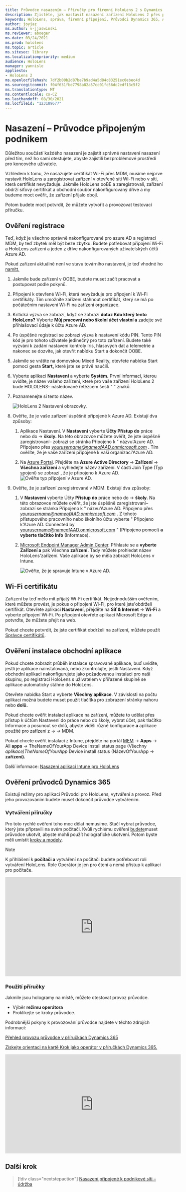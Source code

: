 ```yaml
---
title: Průvodce nasazením – Příručky pro firemní HoloLens 2 s Dynamics 365 – nasazení
description: Zjistěte, jak nastavit nasazení zařízení HoloLens 2 přes podnikovou připojenou síť pomocí průvodců Dynamics 365.
keywords: HoloLens, správa, firemní připojení, Průvodci Dynamics 365, AAD, Azure AD, MDM, Mobile Správa zařízení
author: joyjaz
ms.author: v-jjaswinski
ms.reviewer: aboeger
ms.date: 03/24/2021
ms.prod: hololens
ms.topic: article
ms.sitesec: library
ms.localizationpriority: medium
audience: HoloLens
manager: yannisle
appliesto:
- HoloLens 2
ms.openlocfilehash: 7df2b00b2d87be7b9ad4a5d84c83251ec0ebec4d
ms.sourcegitcommit: f04f631fbe7798a82a57cc01fc56dc2edf13c5f2
ms.translationtype: MT
ms.contentlocale: cs-CZ
ms.lasthandoff: 08/30/2021
ms.locfileid: "123189677"
---
```

# <a name="deploy---corporate-connected-guide"></a>Nasazení – Průvodce připojeným podnikem

Důležitou součástí každého nasazení je zajistit správné nastavení nasazení před tím, než ho sami otestujete, abyste zajistili bezproblémové prostředí pro koncového uživatele.

Vzhledem k tomu, že nasazujete certifikát Wi-Fi přes MDM, musíme nejprve nastavit HoloLens a zaregistrovat zařízení v otevřené síti Wi-Fi nebo v síti, která certifikát nevyžaduje. Jakmile HoloLens ooBE a zaregistrovali, zařízení obdrží síťový certifikát a obchodní soubor nakonfigurovaný dříve a my budeme moct ověřit, že zařízení přijalo obojí.

Potom budete moct potvrdit, že můžete vytvořit a provozovat testovací příručku.

## <a name="enrollment-validation"></a>Ověření registrace

Teď, když je všechno správně nakonfigurované pro azure AD a registraci MDM, by teď zbytek měl být beze zbytku. Budete potřebovat připojení Wi-Fi a HoloLens zařízení a jeden z dříve nakonfigurovaných uživatelských účtů Azure AD.

Pokud zařízení aktuálně není ve stavu továrního nastavení, je teď vhodné ho [namítt.](/hololens/hololens-recovery#clean-reflash-the-device)

1. Jakmile bude zařízení v OOBE, budete muset začít pracovat a postupovat podle pokynů.

2. Připojení k otevřené Wi-Fi, která nevyžaduje pro připojení k Wi-Fi certifikáty. Tím umožníte zařízení stáhnout certifikát, který se má po počátečním nastavení Wi-Fi na zařízení organizace.

3. Kritická výzva se zobrazí, když se zobrazí **dotaz Kdo který tento HoloLens?** Vyberte **Můj pracovní nebo školní účet vlastní a** zadejte své přihlašovací údaje k účtu Azure AD.

4. Po úspěšné registraci se zobrazí výzva k nastavení kódu PIN. Tento PIN kód je pro tohoto uživatele jedinečný pro toto zařízení. Budete také vyzváni k zadání nastavení kontroly Iris, hlasových dat a telemetrie a nakonec se dozvíte, jak otevřít nabídku Start a dokončit OOBE.

5. Jakmile se vrátíte na domovskou Mixed Reality, otevřete nabídka Start pomocí gesta **Start,** které jste se právě naučili.

6. Vyberte aplikaci **Nastavení** a vyberte **Systém.** První informací, kterou uvidíte, je název vašeho zařízení, které pro vaše zařízení HoloLens 2 bude HOLOLENS– následované řetězcem šesti &quot; &quot; znaků.

7. Poznamenejte si tento název.

    ![HoloLens 2 Nastavení obrazovky.](./images/hololens2-settings-about.jpg)

8. Ověřte, že je vaše zařízení úspěšně připojené k Azure AD. Existují dva způsoby:

    1.  Aplikace Nastavení. V **Nastavení** vyberte **Účty Přístup do** práce nebo do  ->  **školy.** Na této obrazovce můžete ověřit, že jste úspěšně zaregistrovaní– zobrazí se stránka Připojeno k &quot; názvu&#39;Azure AD. Připojeno přes *yourusername@nameofAAD.onmicrosoft.com* . Tím ověříte, že je vaše zařízení připojené k vaší organizaci&#39;Azure AD.

    1. Na [Azure Portal](https://portal.azure.com/#home). Přejděte na **Azure Active Directory**  ->  **Zařízení**  ->  **Všechna zařízení** a vyhledejte název zařízení. V části Join Type (Typ spojení) se zobrazí , že je připojeno k Azure AD.
        ![Ověřte typ připojení v Azure AD.](./images/hololens2-devices-all-devices.png)

9. Ověřte, že je zařízení zaregistrované v MDM. Existují dva způsoby:

    1. V **Nastavení** vyberte Účty **Přístup do** práce nebo do  ->  **školy.** Na této obrazovce můžete ověřit, že jste úspěšně zaregistrovaní– zobrazí se stránka Připojeno k &quot; názvu&#39;Azure AD. Připojeno přes *yourusername@nameofAAD.onmicrosoft.com* . Z tohoto přístupového pracovního nebo školního účtu vyberte &quot; Připojeno k&#39;Azure AD. Connected by yourusername@nameofAAD.onmicrosoft.com &quot; (Připojeno pomocí) **a vyberte tlačítko Info** (Informace).

    1. [Microsoft Endpoint Manager Admin Center](https://endpoint.microsoft.com/#home). Přihlaste se a **vyberte Zařízení a** pak Všechna **zařízení.** Tady můžete prohledat název HoloLens&#39;zařízení. Vaše aplikace by se měla zobrazit HoloLens v Intune.

        ![Ověřte, že je spravuje Intune v Azure AD.](./images/hololens2-devices-all-devices2.png)


## <a name="wi-fi-certificate-validation"></a>Wi-Fi certifikátu

Zařízení by teď mělo mít přijatý Wi-Fi certifikát. Nejjednodušším ověřením, které můžete provést, je pokus o připojení Wi-Fi, pro které jste&#39;obdrželi certifikát. Otevřete aplikaci **Nastavení,** přejděte na **Síť &amp; Internet**  ->  **Wi-Fi** a vyberte připojení Wi-Fi. Po připojení otevřete aplikaci Microsoft Edge a potvrďte, že můžete přejít na web.

Pokud chcete potvrdit, že jste certifikát obdrželi na zařízení, můžete použít [Správce certifikátů](/hololens/certificate-manager).

## <a name="validate-lob-app-install"></a>Ověření instalace obchodní aplikace

Pokud chcete zobrazit průběh instalace spravované aplikace, buď uvidíte, jestli je aplikace nainstalovaná, nebo zkontrolujte, jestli Nastavení. Když obchodní aplikaci nakonfigurujete jako požadovanou instalaci pro naši skupinu, po registraci HoloLens s uživatelem v přiřazené skupině se aplikace automaticky stáhne do HoloLens.

Otevřete nabídka Start a vyberte **Všechny aplikace**. V závislosti na počtu aplikací možná budete muset  použít tlačítka pro zobrazení stránky nahoru nebo **dolů.**

Pokud chcete ověřit instalaci aplikace na zařízení, můžete to udělat přes přístup k účtům Nastavení do práce nebo do školy, vybrat účet, pak tlačítko Informace a posunout se dolů, abyste viděli různé konfigurace **a** aplikace použité pro zařízení z  ->    ->  MDM. 

Pokud chcete ověřit instalaci z Intune, přejděte na portál [MEM](https://endpoint.microsoft.com/#home)  ->  **Apps** -> All **apps**  -> TheNameOfYourApp Device install status page (Všechny *aplikace)TheNameOfYourApp* Device install status (NázevOfYourApp  ->  **zařízení).**

Další informace: [Nasazení aplikací Intune pro HoloLens](/hololens/app-deploy-intune)

## <a name="validate-dynamics-365-guides"></a>Ověření průvodců Dynamics 365

Existují režimy pro aplikaci Průvodci pro HoloLens, vytváření a provoz. Před jeho provozováním budete muset dokončit průvodce vytvářením.

### <a name="authoring-the-guide"></a>Vytváření příručky

Pro toto rychlé ověření toho moc dělat nemusíme. Stačí vybrat průvodce, který jste připravili na svém počítači. Kvůli rychlému ověření [budete](/dynamics365/mixed-reality/guides/hololens-app-anchor)muset průvodce ukotvit, abyste mohli použít holografické ukotvení. Potom byste měli umístit [kroky a modely](/dynamics365/mixed-reality/guides/hololens-app-orientation).

>[!NOTE]
> K přihlášení k **počítači a** vytváření na počítači budete potřebovat roli vytváření HoloLens. Role Operátor je jen pro čtení a nemá přístup k aplikaci pro počítače.

<iframe width="560" height="315" src="https://www.youtube.com/embed/poE7s7_zWDE" frameborder="0" allow="accelerometer; autoplay; clipboard-write; encrypted-media; gyroscope; picture-in-picture" allowfullscreen></iframe>

### <a name="operating-the-guide"></a>Použití příručky

Jakmile jsou hologramy na místě, můžete otestovat provoz průvodce. 
- Výběr **režimu operátora**
- Proklikejte se kroky průvodce.

Podrobnější pokyny k provozování průvodce najdete v těchto zdrojích informací:

[Přehled provozu průvodce v příručkách Dynamics 365](/dynamics365/mixed-reality/guides/operator-overview)

[Získejte orientaci na kartě Krok jako operátor v příručkách Dynamics 365.](/dynamics365/mixed-reality/guides/operator-step-card-orientation)

<iframe width="560" height="315" src="https://www.youtube.com/embed/9s41BKGHVL8" frameborder="0" allow="accelerometer; autoplay; clipboard-write; encrypted-media; gyroscope; picture-in-picture" allowfullscreen></iframe>

## <a name="next-step"></a>Další krok 
> [!div class="nextstepaction"]
> [Nasazení připojené k podnikové síti – údržba](hololens2-corp-connected-maintain.md)
